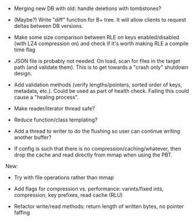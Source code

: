 - Merging new DB with old: handle deletions with tombstones?

- (Maybe?) Write "diff" function for B+ tree. It will allow clients to request deltas between DB versions.

- Make some size comparison between RLE on keys enabled/disabled (with LZ4 compression on) and check if it's worth making RLE a compile time flag

- JSON file is probably not needed. On load, scan for files in the target path (and validate them). This is to get towards a "crash only" shutdown design.

- Add validation methods (verify lengths/pointers, sorted order of keys, metadata, etc.). Could be used as part of health check. Failing this could cause a "healing process".

- Make reader/iterator thread safe?

- Reduce function/class templating?

- Add a thread to writer to do the flushing so user can continue writing another buffer?

- If config is such that there is no compression/caching/whatever, then drop the cache and read directly from mmap when using the PBT.

New:

- Try with file operations rather than mmap

- Add flags for compression vs. performance: varints/fixed ints, compression, key prefixes, read cache (RLU)

- Refactor write/read methods: return length of written bytes, no pointer faffing
